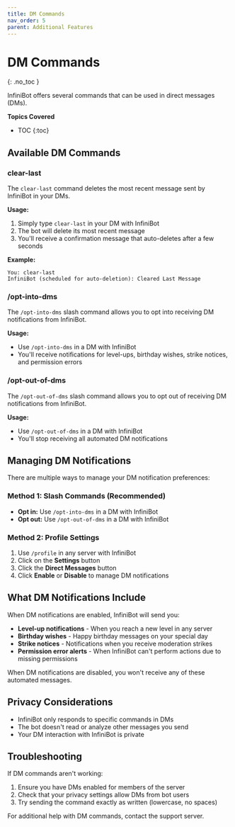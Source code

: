 ```yaml
---
title: DM Commands
nav_order: 5
parent: Additional Features
---
```


# DM Commands
{: .no_toc }

InfiniBot offers several commands that can be used in direct messages (DMs).

**Topics Covered**
- TOC
{:toc}

## Available DM Commands

### clear-last

The `clear-last` command deletes the most recent message sent by InfiniBot in your DMs.

**Usage:**
1. Simply type `clear-last` in your DM with InfiniBot
2. The bot will delete its most recent message
3. You'll receive a confirmation message that auto-deletes after a few seconds

**Example:**
```
You: clear-last
InfiniBot (scheduled for auto-deletion): Cleared Last Message
```

### /opt-into-dms

The `/opt-into-dms` slash command allows you to opt into receiving DM notifications from InfiniBot.

**Usage:**
- Use `/opt-into-dms` in a DM with InfiniBot
- You'll receive notifications for level-ups, birthday wishes, strike notices, and permission errors

### /opt-out-of-dms

The `/opt-out-of-dms` slash command allows you to opt out of receiving DM notifications from InfiniBot.

**Usage:**
- Use `/opt-out-of-dms` in a DM with InfiniBot
- You'll stop receiving all automated DM notifications

## Managing DM Notifications

There are multiple ways to manage your DM notification preferences:

### Method 1: Slash Commands (Recommended)
- **Opt in:** Use `/opt-into-dms` in a DM with InfiniBot
- **Opt out:** Use `/opt-out-of-dms` in a DM with InfiniBot

### Method 2: Profile Settings
1. Use `/profile` in any server with InfiniBot
2. Click on the **Settings** button
3. Click the **Direct Messages** button
4. Click **Enable** or **Disable** to manage DM notifications

## What DM Notifications Include

When DM notifications are enabled, InfiniBot will send you:
- **Level-up notifications** - When you reach a new level in any server
- **Birthday wishes** - Happy birthday messages on your special day
- **Strike notices** - Notifications when you receive moderation strikes
- **Permission error alerts** - When InfiniBot can't perform actions due to missing permissions

When DM notifications are disabled, you won't receive any of these automated messages.

## Privacy Considerations

- InfiniBot only responds to specific commands in DMs
- The bot doesn't read or analyze other messages you send
- Your DM interaction with InfiniBot is private

## Troubleshooting

If DM commands aren't working:
1. Ensure you have DMs enabled for members of the server
2. Check that your privacy settings allow DMs from bot users
3. Try sending the command exactly as written (lowercase, no spaces)

For additional help with DM commands, contact the support server.
